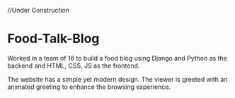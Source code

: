//Under Construction

# Food-Talk-Blog

Worked in a team of 16 to build a food blog using Django and Python as the backend and HTML, CSS, JS as the frontend.

The website has a simple yet modern design. The viewer is greeted with an animated greeting to enhance the browsing experience. 
